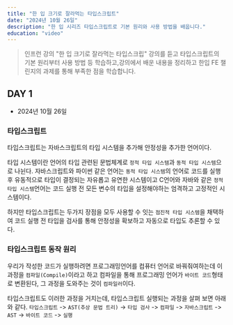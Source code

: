 ```yaml
---
title: "한 입 크기로 잘라먹는 타입스크립트"
date: "2024년 10월 26일"
description: "한 입 시리즈 타입스크립트로 기본 원리와 사용 방법을 배웁니다."
education: "video"
---
```


> 인프런 강의 "한 입 크기로 잘라먹는 타입스크립" 강의를 듣고 타입스크립트의 기본 원리부터 사용 방법 등 학습하고,강의에서 배운 내용을 정리하고 한입 FE 챌린지의 과제를 통해 부족한 점을 학습합니다.

## DAY 1

- 2024년 10월 26일

### 타입스크립트

타입스크립트는 자바스크립트의 타입 시스템을 추가해 안정성을 추가한 언어이다.

타입 시스템이란 언어의 타입 관련된 문법체계로 `정적 타입 시스템`과 `동적 타입 시스템`으로 나뉜다. 자바스크립트와 파이썬 같은 언어는 `동적 타입 시스템`의 언어로 코드를 실행 후 유동적으로 타입이 결정되는 자유롭고 유연한 시스템이고 C언어와 자바와 같은 `정적 타입 시스템`언어는 코드 실행 전 모든 변수의 타입을 설정해야하는 엄격하고 고정적인 시스템이다.

하지만 타입스크립트는 두가지 장점을 모두 사용할 수 잇는 `점진적 타입 시스템`을 채택하여 코드 실행 전 타입을 검사를 통해 안정성을 확보하고 자동으로 타입도 추론할 수 있다.

### 타입스크립트 동작 원리

우리가 작성한 코드가 실행하려면 프로그래밍언어를 컴퓨터 언어로 바꿔줘여하는데 이 과정을 `컴파일(Compile)`이라고 하고 컴파일을 통해 프로그래밍 언어가 `바이트 코드`형태로 변환된다, 그 과정을 도와주는 것이 `컴파일러`이다.

타입스크립트도 이러한 과정을 거치는데, 타입스크립트 실행되는 과정을 살펴 보면 아래와 같다.
`타입스크립트` -> `AST(추상 문법 트리)` -> `타입 검사` -> `컴파일` -> `자바스크립트` -> `AST` -> `바이트 코드` -> `실행`
